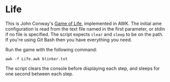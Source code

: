 # Life

This is John Conway's [Game of Life](http://www.conwaylife.com/wiki/Conway%27s_Game_of_Life), 
implemented in AWK. The initial ame configuration is read from the text file named in the first 
parameter, or stdin if no file is specified. The script expects `clear` and `sleep` to be on 
the path. If you're using Git Bash then you have everything you need.

Run the game with the following command:
```
awk -f Life.awk blinker.txt
```

The script clears the console before displaying each step, and sleeps for one second
between each step.
